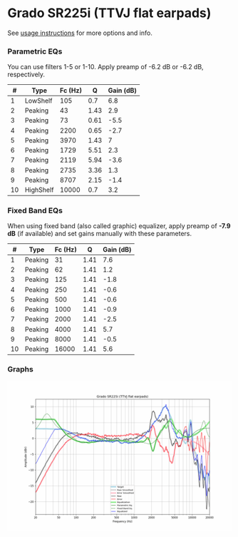 # Grado SR225i (TTVJ flat earpads)
See [usage instructions](https://github.com/jaakkopasanen/AutoEq#usage) for more options and info.

### Parametric EQs
You can use filters 1-5 or 1-10. Apply preamp of -6.2 dB or -6.2 dB, respectively.

|   # | Type      |   Fc (Hz) |    Q |   Gain (dB) |
|-----|-----------|-----------|------|-------------|
|   1 | LowShelf  |       105 | 0.7  |         6.8 |
|   2 | Peaking   |        43 | 1.43 |         2.9 |
|   3 | Peaking   |        73 | 0.61 |        -5.5 |
|   4 | Peaking   |      2200 | 0.65 |        -2.7 |
|   5 | Peaking   |      3970 | 1.43 |         7   |
|   6 | Peaking   |      1729 | 5.51 |         2.3 |
|   7 | Peaking   |      2119 | 5.94 |        -3.6 |
|   8 | Peaking   |      2735 | 3.36 |         1.3 |
|   9 | Peaking   |      8707 | 2.15 |        -1.4 |
|  10 | HighShelf |     10000 | 0.7  |         3.2 |

### Fixed Band EQs
When using fixed band (also called graphic) equalizer, apply preamp of **-7.9 dB** (if available) and set gains manually with these parameters.

|   # | Type    |   Fc (Hz) |    Q |   Gain (dB) |
|-----|---------|-----------|------|-------------|
|   1 | Peaking |        31 | 1.41 |         7.6 |
|   2 | Peaking |        62 | 1.41 |         1.2 |
|   3 | Peaking |       125 | 1.41 |        -1.8 |
|   4 | Peaking |       250 | 1.41 |        -0.6 |
|   5 | Peaking |       500 | 1.41 |        -0.6 |
|   6 | Peaking |      1000 | 1.41 |        -0.9 |
|   7 | Peaking |      2000 | 1.41 |        -2.5 |
|   8 | Peaking |      4000 | 1.41 |         5.7 |
|   9 | Peaking |      8000 | 1.41 |        -0.5 |
|  10 | Peaking |     16000 | 1.41 |         5.6 |

### Graphs
![](./Grado%20SR225i%20(TTVJ%20flat%20earpads).png)
